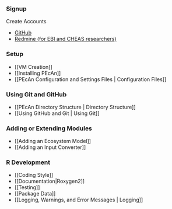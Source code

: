 ### Signup

Create Accounts
 * [GitHub](https://github.com/signup/free)
 * [Redmine (for EBI and CHEAS researchers)](https://ebi-forecast.igb.illinois.edu/redmine/account/register)

### Setup

* [[VM Creation]]
* [[Installing PEcAn]]
* [[PEcAn Configuration and Settings Files | Configuration Files]]

### Using Git and GitHub

* [[PEcAn Directory Structure | Directory Structure]]
* [[Using GitHub and Git | Using Git]]

### Adding or Extending Modules

* [[Adding an Ecosystem Model]]
* [[Adding an Input Converter]]

### R Development

* [[Coding Style]]
* [[Documentation|Roxygen2]]
* [[Testing]]
* [[Package Data]]
* [[Logging, Warnings, and Error Messages | Logging]]